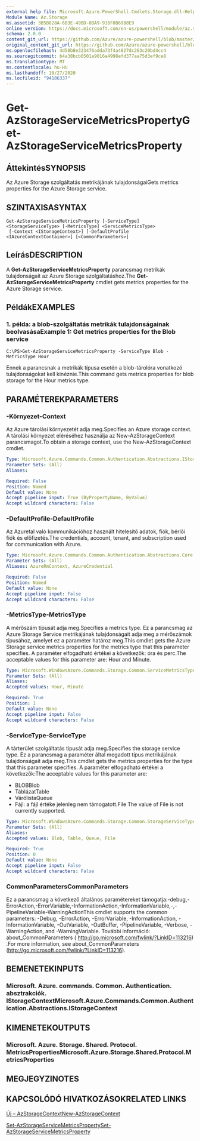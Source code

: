 ```yaml
---
external help file: Microsoft.Azure.PowerShell.Cmdlets.Storage.dll-Help.xml
Module Name: Az.Storage
ms.assetid: 3B5B828A-6B3E-49BD-8BA9-916F8B69B8E9
online version: https://docs.microsoft.com/en-us/powershell/module/az.storage/get-azstorageservicemetricsproperty
schema: 2.0.0
content_git_url: https://github.com/Azure/azure-powershell/blob/master/src/Storage/Storage.Management/help/Get-AzStorageServiceMetricsProperty.md
original_content_git_url: https://github.com/Azure/azure-powershell/blob/master/src/Storage/Storage.Management/help/Get-AzStorageServiceMetricsProperty.md
ms.openlocfilehash: 4d58b8e323476adda73f4a4827dc263c20bd4cc4
ms.sourcegitcommit: b4a38bcb0501a9016a4998efd377aa75d3ef9ce8
ms.translationtype: MT
ms.contentlocale: hu-HU
ms.lasthandoff: 10/27/2020
ms.locfileid: "94186337"
---
```

# <span data-ttu-id="e13fb-101">Get-AzStorageServiceMetricsProperty</span><span class="sxs-lookup"><span data-stu-id="e13fb-101">Get-AzStorageServiceMetricsProperty</span></span>

## <span data-ttu-id="e13fb-102">Áttekintés</span><span class="sxs-lookup"><span data-stu-id="e13fb-102">SYNOPSIS</span></span>
<span data-ttu-id="e13fb-103">Az Azure Storage szolgáltatás metrikájának tulajdonságai</span><span class="sxs-lookup"><span data-stu-id="e13fb-103">Gets metrics properties for the Azure Storage service.</span></span>

## <span data-ttu-id="e13fb-104">SZINTAXISA</span><span class="sxs-lookup"><span data-stu-id="e13fb-104">SYNTAX</span></span>

```
Get-AzStorageServiceMetricsProperty [-ServiceType] <StorageServiceType> [-MetricsType] <ServiceMetricsType>
 [-Context <IStorageContext>] [-DefaultProfile <IAzureContextContainer>] [<CommonParameters>]
```

## <span data-ttu-id="e13fb-105">Leírás</span><span class="sxs-lookup"><span data-stu-id="e13fb-105">DESCRIPTION</span></span>
<span data-ttu-id="e13fb-106">A **Get-AzStorageServiceMetricsProperty** parancsmag metrikák tulajdonságait az Azure Storage szolgáltatáshoz.</span><span class="sxs-lookup"><span data-stu-id="e13fb-106">The **Get-AzStorageServiceMetricsProperty** cmdlet gets metrics properties for the Azure Storage service.</span></span>

## <span data-ttu-id="e13fb-107">Példák</span><span class="sxs-lookup"><span data-stu-id="e13fb-107">EXAMPLES</span></span>

### <span data-ttu-id="e13fb-108">1. példa: a blob-szolgáltatás metrikák tulajdonságainak beolvasása</span><span class="sxs-lookup"><span data-stu-id="e13fb-108">Example 1: Get metrics properties for the Blob service</span></span>
```
C:\PS>Get-AzStorageServiceMetricsProperty -ServiceType Blob -MetricsType Hour
```

<span data-ttu-id="e13fb-109">Ennek a parancsnak a metrikák típusa esetén a blob-tárolóra vonatkozó tulajdonságokat kell kinéznie.</span><span class="sxs-lookup"><span data-stu-id="e13fb-109">This command gets metrics properties for blob storage for the Hour metrics type.</span></span>

## <span data-ttu-id="e13fb-110">PARAMÉTEREK</span><span class="sxs-lookup"><span data-stu-id="e13fb-110">PARAMETERS</span></span>

### <span data-ttu-id="e13fb-111">-Környezet</span><span class="sxs-lookup"><span data-stu-id="e13fb-111">-Context</span></span>
<span data-ttu-id="e13fb-112">Az Azure tárolási környezetét adja meg.</span><span class="sxs-lookup"><span data-stu-id="e13fb-112">Specifies an Azure storage context.</span></span>
<span data-ttu-id="e13fb-113">A tárolási környezet eléréséhez használja az New-AzStorageContext parancsmagot.</span><span class="sxs-lookup"><span data-stu-id="e13fb-113">To obtain a storage context, use the New-AzStorageContext cmdlet.</span></span>

```yaml
Type: Microsoft.Azure.Commands.Common.Authentication.Abstractions.IStorageContext
Parameter Sets: (All)
Aliases:

Required: False
Position: Named
Default value: None
Accept pipeline input: True (ByPropertyName, ByValue)
Accept wildcard characters: False
```

### <span data-ttu-id="e13fb-114">-DefaultProfile</span><span class="sxs-lookup"><span data-stu-id="e13fb-114">-DefaultProfile</span></span>
<span data-ttu-id="e13fb-115">Az Azuretal való kommunikációhoz használt hitelesítő adatok, fiók, bérlői fiók és előfizetés.</span><span class="sxs-lookup"><span data-stu-id="e13fb-115">The credentials, account, tenant, and subscription used for communication with Azure.</span></span>

```yaml
Type: Microsoft.Azure.Commands.Common.Authentication.Abstractions.Core.IAzureContextContainer
Parameter Sets: (All)
Aliases: AzureRmContext, AzureCredential

Required: False
Position: Named
Default value: None
Accept pipeline input: False
Accept wildcard characters: False
```

### <span data-ttu-id="e13fb-116">-MetricsType</span><span class="sxs-lookup"><span data-stu-id="e13fb-116">-MetricsType</span></span>
<span data-ttu-id="e13fb-117">A mérőszám típusát adja meg.</span><span class="sxs-lookup"><span data-stu-id="e13fb-117">Specifies a metrics type.</span></span>
<span data-ttu-id="e13fb-118">Ez a parancsmag az Azure Storage Service metrikájának tulajdonságait adja meg a mérőszámok típusához, amelyet ez a paraméter határoz meg.</span><span class="sxs-lookup"><span data-stu-id="e13fb-118">This cmdlet gets the Azure Storage service metrics properties for the metrics type that this parameter specifies.</span></span>
<span data-ttu-id="e13fb-119">A paraméter elfogadható értékei a következők: óra és perc.</span><span class="sxs-lookup"><span data-stu-id="e13fb-119">The acceptable values for this parameter are: Hour and Minute.</span></span>

```yaml
Type: Microsoft.WindowsAzure.Commands.Storage.Common.ServiceMetricsType
Parameter Sets: (All)
Aliases:
Accepted values: Hour, Minute

Required: True
Position: 1
Default value: None
Accept pipeline input: False
Accept wildcard characters: False
```

### <span data-ttu-id="e13fb-120">-ServiceType</span><span class="sxs-lookup"><span data-stu-id="e13fb-120">-ServiceType</span></span>
<span data-ttu-id="e13fb-121">A tárterület szolgáltatás típusát adja meg.</span><span class="sxs-lookup"><span data-stu-id="e13fb-121">Specifies the storage service type.</span></span>
<span data-ttu-id="e13fb-122">Ez a parancsmag a paraméter által megadott típus metrikájának tulajdonságait adja meg.</span><span class="sxs-lookup"><span data-stu-id="e13fb-122">This cmdlet gets the metrics properties for the type that this parameter specifies.</span></span>
<span data-ttu-id="e13fb-123">A paraméter elfogadható értékei a következők:</span><span class="sxs-lookup"><span data-stu-id="e13fb-123">The acceptable values for this parameter are:</span></span>
- <span data-ttu-id="e13fb-124">BLOB</span><span class="sxs-lookup"><span data-stu-id="e13fb-124">Blob</span></span> 
- <span data-ttu-id="e13fb-125">Táblázat</span><span class="sxs-lookup"><span data-stu-id="e13fb-125">Table</span></span>
- <span data-ttu-id="e13fb-126">Várólista</span><span class="sxs-lookup"><span data-stu-id="e13fb-126">Queue</span></span>
- <span data-ttu-id="e13fb-127">Fájl: a fájl értéke jelenleg nem támogatott.</span><span class="sxs-lookup"><span data-stu-id="e13fb-127">File The value of File is not currently supported.</span></span>

```yaml
Type: Microsoft.WindowsAzure.Commands.Storage.Common.StorageServiceType
Parameter Sets: (All)
Aliases:
Accepted values: Blob, Table, Queue, File

Required: True
Position: 0
Default value: None
Accept pipeline input: False
Accept wildcard characters: False
```

### <span data-ttu-id="e13fb-128">CommonParameters</span><span class="sxs-lookup"><span data-stu-id="e13fb-128">CommonParameters</span></span>
<span data-ttu-id="e13fb-129">Ez a parancsmag a következő általános paramétereket támogatja:-debug,-ErrorAction,-ErrorVariable,-InformationAction,-InformationVariable,-,-PipelineVariable-WarningAction</span><span class="sxs-lookup"><span data-stu-id="e13fb-129">This cmdlet supports the common parameters: -Debug, -ErrorAction, -ErrorVariable, -InformationAction, -InformationVariable, -OutVariable, -OutBuffer, -PipelineVariable, -Verbose, -WarningAction, and -WarningVariable.</span></span> <span data-ttu-id="e13fb-130">További információ: about_CommonParameters ( http://go.microsoft.com/fwlink/?LinkID=113216) .</span><span class="sxs-lookup"><span data-stu-id="e13fb-130">For more information, see about_CommonParameters (http://go.microsoft.com/fwlink/?LinkID=113216).</span></span>

## <span data-ttu-id="e13fb-131">BEMENETEK</span><span class="sxs-lookup"><span data-stu-id="e13fb-131">INPUTS</span></span>

### <span data-ttu-id="e13fb-132">Microsoft. Azure. commands. Common. Authentication. absztrakciók. IStorageContext</span><span class="sxs-lookup"><span data-stu-id="e13fb-132">Microsoft.Azure.Commands.Common.Authentication.Abstractions.IStorageContext</span></span>

## <span data-ttu-id="e13fb-133">KIMENETEK</span><span class="sxs-lookup"><span data-stu-id="e13fb-133">OUTPUTS</span></span>

### <span data-ttu-id="e13fb-134">Microsoft. Azure. Storage. Shared. Protocol. MetricsProperties</span><span class="sxs-lookup"><span data-stu-id="e13fb-134">Microsoft.Azure.Storage.Shared.Protocol.MetricsProperties</span></span>

## <span data-ttu-id="e13fb-135">MEGJEGYZI</span><span class="sxs-lookup"><span data-stu-id="e13fb-135">NOTES</span></span>

## <span data-ttu-id="e13fb-136">KAPCSOLÓDÓ HIVATKOZÁSOK</span><span class="sxs-lookup"><span data-stu-id="e13fb-136">RELATED LINKS</span></span>

[<span data-ttu-id="e13fb-137">Új – AzStorageContext</span><span class="sxs-lookup"><span data-stu-id="e13fb-137">New-AzStorageContext</span></span>](./New-AzStorageContext.md)

[<span data-ttu-id="e13fb-138">Set-AzStorageServiceMetricsProperty</span><span class="sxs-lookup"><span data-stu-id="e13fb-138">Set-AzStorageServiceMetricsProperty</span></span>](./Set-AzStorageServiceMetricsProperty.md)


